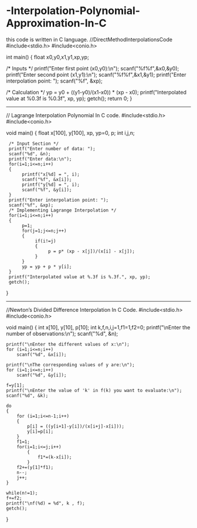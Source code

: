 # -Interpolation-Polynomial-Approximation-In-C
this code is written in C language.
//DirectMethodInterpolationsCode
#include<stdio.h>
#include<conio.h>

int main()
{
 float x0,y0,x1,y1,xp,yp;

 

 /* Inputs */
 printf("Enter first point (x0,y0):\n");
 scanf("%f%f",&x0,&y0);
 printf("Enter second point (x1,y1):\n");
 scanf("%f%f",&x1,&y1);
 printf("Enter interpolation point: ");
 scanf("%f", &xp);

 /* Calculation */
 yp = y0 + ((y1-y0)/(x1-x0)) * (xp - x0);
 printf("Interpolated value at %0.3f is %0.3f", xp, yp);
 getch();
 return 0;
}

 ---------------------------------------------------------------------------------------
 // Lagrange Interpolation Polynomial In C code.
 #include<stdio.h>
#include<conio.h>

void main()
{
	 float x[100], y[100], xp, yp=0, p;
	 int i,j,n;
	
	 /* Input Section */
	 printf("Enter number of data: ");
	 scanf("%d", &n);
	 printf("Enter data:\n");
	 for(i=1;i<=n;i++)
	 {
		  printf("x[%d] = ", i);
		  scanf("%f", &x[i]);
		  printf("y[%d] = ", i);
		  scanf("%f", &y[i]);
	 }
	 printf("Enter interpolation point: ");
	 scanf("%f", &xp);
	 /* Implementing Lagrange Interpolation */
	 for(i=1;i<=n;i++)
	 {
		  p=1;
		  for(j=1;j<=n;j++)
		  {
			   if(i!=j)
			   {
			    	p = p* (xp - x[j])/(x[i] - x[j]);
			   }
		  }
		  yp = yp + p * y[i];
	 }
	 printf("Interpolated value at %.3f is %.3f.", xp, yp);
	 getch();
}


--------------------------------------------------------------------------------

//Newton’s Divided Difference Interpolation In C Code.
#include<stdio.h>
#include<conio.h>
 
void main()
{
    int x[10], y[10], p[10];
    int k,f,n,i,j=1,f1=1,f2=0;
    printf("\nEnter the number of observations:\n");
    scanf("%d", &n);
 
    printf("\nEnter the different values of x:\n");
    for (i=1;i<=n;i++)
        scanf("%d", &x[i]);
 
    printf("\nThe corresponding values of y are:\n");
    for (i=1;i<=n;i++)
        scanf("%d", &y[i]);
 
    f=y[1];
    printf("\nEnter the value of 'k' in f(k) you want to evaluate:\n");
    scanf("%d", &k);
 
    do
    {
        for (i=1;i<=n-1;i++)
        {
            p[i] = ((y[i+1]-y[i])/(x[i+j]-x[i]));
            y[i]=p[i];
        }
        f1=1;
        for(i=1;i<=j;i++)
            {
                f1*=(k-x[i]);
            }
        f2+=(y[1]*f1);
        n--;
        j++;
    }
 
    while(n!=1);
    f+=f2;
    printf("\nf(%d) = %d", k , f);
    getch();
}


